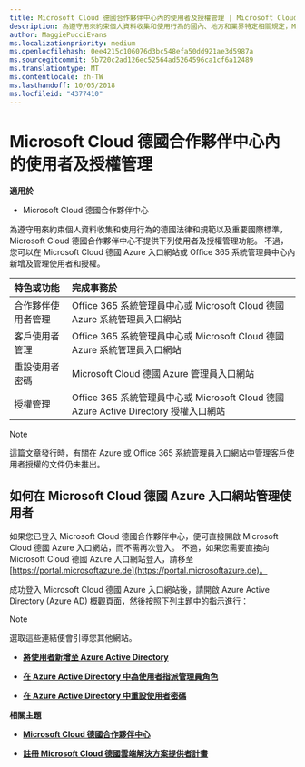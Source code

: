 ```yaml
---
title: Microsoft Cloud 德國合作夥伴中心內的使用者及授權管理 | Microsoft Cloud 德國合作夥伴中心
description: 為遵守用來約束個人資料收集和使用行為的國內、地方和業界特定相關規定，Microsoft Cloud 德國合作夥伴中心不提供使用者管理功能。 不過，您可以在 Microsoft Cloud 德國 Azure 入口網站中新增及管理使用者。
author: MaggiePucciEvans
ms.localizationpriority: medium
ms.openlocfilehash: 0ee4215c106076d3bc548efa50dd921ae3d5987a
ms.sourcegitcommit: 5b720c2ad126ec52564ad5264596ca1cf6a12489
ms.translationtype: MT
ms.contentlocale: zh-TW
ms.lasthandoff: 10/05/2018
ms.locfileid: "4377410"
---
```

# <a name="user-and-license-management-in-partner-center-for-microsoft-cloud-germany"></a>Microsoft Cloud 德國合作夥伴中心內的使用者及授權管理

**適用於**

-  Microsoft Cloud 德國合作夥伴中心

為遵守用來約束個人資料收集和使用行為的德國法律和規範以及重要國際標準，Microsoft Cloud 德國合作夥伴中心不提供下列使用者及授權管理功能。 不過，您可以在 Microsoft Cloud 德國 Azure 入口網站或 Office 365 系統管理員中心內新增及管理使用者和授權。

特色或功能 | 完成事務於
:--- | :---
合作夥伴使用者管理 | Office 365 系統管理員中心或 Microsoft Cloud 德國 Azure 系統管理員入口網站
客戶使用者管理 | Office 365 系統管理員中心或 Microsoft Cloud 德國 Azure 系統管理員入口網站
重設使用者密碼 | Microsoft Cloud 德國 Azure 管理員入口網站
授權管理 | Office 365 系統管理員中心或 Microsoft Cloud 德國 Azure Active Directory 授權入口網站

> [!NOTE]  
> 這篇文章發行時，有關在 Azure 或 Office 365 系統管理員入口網站中管理客戶使用者授權的文件仍未推出。

## <a name="how-to-manage-users-in-the-azure-portal-for-microsoft-cloud-germany"></a>如何在 Microsoft Cloud 德國 Azure 入口網站管理使用者 

如果您已登入 Microsoft Cloud 德國合作夥伴中心，便可直接開啟 Microsoft Cloud 德國 Azure 入口網站，而不需再次登入。 不過，如果您需要直接向 Microsoft Cloud 德國 Azure 入口網站登入，請移至[https://portal.microsoftazure.de](https://portal.microsoftazure.de)。 

成功登入 Microsoft Cloud 德國 Azure 入口網站後，請開啟 Azure Active Directory (Azure AD) 概觀頁面，然後按照下列主題中的指示進行：

> [!NOTE]  
> 選取這些連結便會引導您其他網站。 

-  [**將使用者新增至 Azure Active Directory**](https://docs.microsoft.com/azure/active-directory/active-directory-users-create-azure-portal)

-  [**在 Azure Active Directory 中為使用者指派管理員角色**](https://docs.microsoft.com/azure/active-directory/active-directory-users-assign-role-azure-portal)

-  [**在 Azure Active Directory 中重設使用者密碼**](https://docs.microsoft.com/azure/active-directory/active-directory-users-reset-password-azure-portal)

**相關主題**

-  [**Microsoft Cloud 德國合作夥伴中心**](partner-center-for-microsoft-cloud-germany.md)

-  [**註冊 Microsoft Cloud 德國雲端解決方案提供者計畫**](enroll-in-csp-for-microsoft-cloud-germany.md)
